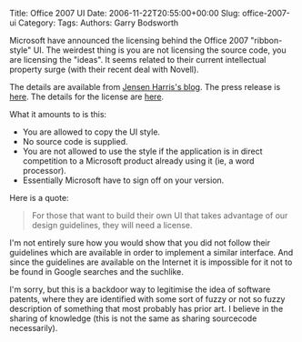 Title: Office 2007 UI
Date: 2006-11-22T20:55:00+00:00
Slug: office-2007-ui
Category: 
Tags: 
Authors: Garry Bodsworth

Microsoft have announced the licensing behind the Office 2007 "ribbon-style" UI.  The weirdest thing is you are not licensing the source code, you are licensing the "ideas".  It seems related to their current intellectual property surge (with their recent deal with Novell).

The details are available from <a href="http://blogs.msdn.com/jensenh/archive/2006/11/21/licensing-the-2007-microsoft-office-user-interface.aspx">Jensen Harris's blog</a>.  The press release is <a href="http://www.microsoft.com/presspass/features/2006/nov06/11-21officeui.mspx">here</a>.  The details for the license are <a href="http://msdn2.microsoft.com/en-us/office/aa973809.aspx">here</a>.

What it amounts to is this:<br /><ul><li>You are allowed to copy the UI style.</li><li>No source code is supplied.</li><li>You are not allowed to use the style if the application is in direct competition to a Microsoft product already using it (ie, a word processor).</li><li>Essentially Microsoft have to sign off on your version.</li></ul>Here is a quote:<br /><blockquote>For those that want to build their own UI that takes advantage of our design guidelines, they will need a license.</blockquote>I'm not entirely sure how you would show that you did not follow their guidelines which are available in order to implement a similar interface.  And since the guidelines are available on the Internet it is impossible for it not to be found in Google searches and the suchlike.

I'm sorry, but this is a backdoor way to legitimise the idea of software patents, where they are identified with some sort of fuzzy or not so fuzzy description of something that most probably has prior art.  I believe in the sharing of knowledge (this is not the same as sharing sourcecode necessarily).
